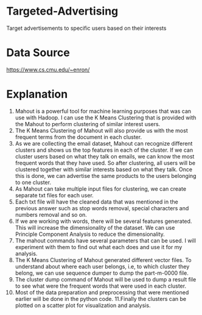 # Targeted-Advertising
Target advertisements to specific users based on their interests

# Data Source

https://www.cs.cmu.edu/~enron/

# Explanation
1.	Mahout is a powerful tool for machine learning purposes that was can use with Hadoop. I can use the K Means Clustering that is provided with the
Mahout to perform clustering of similar interest users.
2.	The K Means Clustering of Mahout will also provide us with the most frequent terms from the document in each cluster.
3.	As we are collecting the email dataset, Mahout can recognize different clusters and shows us the top features in each of the cluster. If we can cluster users based on what they talk on emails, we can know the most frequent words that they have used. So after clustering, all users will be clustered together with similar interests based on what they talk. Once this is done, we can advertise the same products to the users belonging to one cluster.
4.	As Mahout can take multiple input files for clustering, we can create separate txt files for each user.
5.	Each txt file will have the cleaned data that was mentioned in the previous answer such as stop words removal, special characters and numbers removal and so on.
6.	If we are working with words, there will be several features generated. This will increase the dimensionality of the dataset. We can use Principle
Component Analysis to reduce the dimensionality.
7.	The mahout commands have several parameters that can be used. I will experiment with them to find out what each does and use it for my analysis.
8.	The K Means Clustering of Mahout generated different vector files. To understand about where each user belongs, i.e, to which cluster they belong, we can use sequence dumper to dump the part-m-0000 file.
9.	The cluster dump command of Mahout will be used to dump a result file to see what were the frequent words that were used in each cluster.
10.	Most of the data preparation and preprocessing that were mentioned earlier will be done in the python code.
11.Finally the clusters can be plotted on a scatter plot for visualization and analysis.
